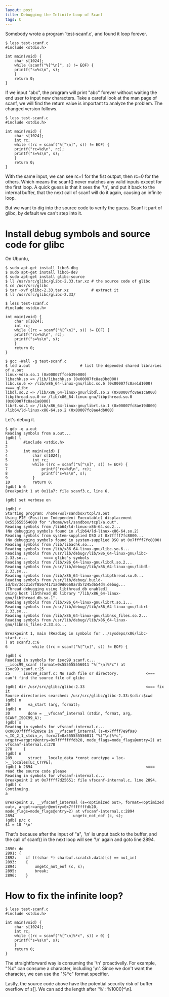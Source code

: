 ```yaml
---
layout: post
title: Debugging the Infinite Loop of Scanf
tags: C
---
```


Somebody wrote a program \`test-scanf.c', and found it loop forever.

    $ less test-scanf.c
    #include <stdio.h>
    
    int main(void) {
        char s[1024];
        while (scanf("%[^\n]", s) != EOF) {
    	printf("s=%s\n", s);
        }
        return 0;
    }

If we input "abc<CR>", the program will print "abc" forever without
waiting the end user to input new characters. Take a careful look at
the man page of scanf, we will find the return value is important to
analyze the problem. The changed version follows.

    $ less test-scanf.c
    #include <stdio.h>
    
    int main(void) {
        char s[1024];
        int rc;
        while ((rc = scanf("%[^\n]", s)) != EOF) {
    	printf("rc=%d\n", rc);
    	printf("s=%s\n", s);
        }
        return 0;
    }

With the same input, we can see rc=1 for the fist output, then rc=0
for the others. Which means the scanf() never matches any valid inputs
except for the first loop. A quick guess is that it sees the '\n', and
put it back to the internal buffer, that the next call of scanf will
do it again, causing an infinite loop.

But we want to dig into the source code to verify the guess. Scanf
it part of glibc, by default we can't step into it.


# Install debug symbols and source code for glibc

On Ubuntu,

    $ sudo apt-get install libc6-dbg
    $ sudo apt-get install libc6-dev
    $ sudo apt-get install glibc-source
    $ ll /usr/src/glibc/glibc-2.33.tar.xz # the source code of glibc
    $ cd /usr/src/glibc
    $ tar -xvf glibc-2.33.tar.xz          # extract it
    $ ll /usr/src/glibc/glibc-2.33/

    $ less test-scanf.c
    #include <stdio.h>
    
    int main(void) {
        char s[1024];
        int rc;
        while ((rc = scanf("%[^\n]", s)) != EOF) {
    	printf("rc=%d\n", rc);
    	printf("s=%s\n", s);
        }
        return 0;
    }
    
    $ gcc -Wall -g test-scanf.c
    $ ldd a.out                      # list the depended shared libraries of a.out
    linux-vdso.so.1 (0x00007ffceb39e000)
    libachk.so => /lib/libachk.so (0x00007fc8ae3bd000)
    libc.so.6 => /lib/x86_64-linux-gnu/libc.so.6 (0x00007fc8ae1d1000)   <=== glibc
    libdl.so.2 => /lib/x86_64-linux-gnu/libdl.so.2 (0x00007fc8ae1ca000)
    libpthread.so.0 => /lib/x86_64-linux-gnu/libpthread.so.0 (0x00007fc8ae1a8000)
    librt.so.1 => /lib/x86_64-linux-gnu/librt.so.1 (0x00007fc8ae19d000)
    /lib64/ld-linux-x86-64.so.2 (0x00007fc8ae4db000)

Let's debug it.

    $ gdb -q a.out
    Reading symbols from a.out...
    (gdb) l
    1       #include <stdio.h>
    2
    3       int main(void) {
    4           char s[1024];
    5           int rc;
    6           while ((rc = scanf("%[^\n]", s)) != EOF) {
    7               printf("rc=%d\n", rc);
    8               printf("s=%s\n", s);
    9           }
    10          return 0;
    (gdb) b 6
    Breakpoint 1 at 0x11a7: file scanf3.c, line 6.
    
    (gdb) set verbose on
    
    (gdb) r
    Starting program: /home/wsl/sandbox/tcpl/a.out
    Using PIE (Position Independent Executable) displacement 0x555555554000 for "/home/wsl/sandbox/tcpl/a.out".
    Reading symbols from /lib64/ld-linux-x86-64.so.2...
    (No debugging symbols found in /lib64/ld-linux-x86-64.so.2)
    Reading symbols from system-supplied DSO at 0x7ffff7fc8000...
    (No debugging symbols found in system-supplied DSO at 0x7ffff7fc8000)
    Reading symbols from /lib/libachk.so...
    Reading symbols from /lib/x86_64-linux-gnu/libc.so.6...
    Reading symbols from /usr/lib/debug//lib/x86_64-linux-gnu/libc-2.33.so...       <=== glibc's symbols
    Reading symbols from /lib/x86_64-linux-gnu/libdl.so.2...
    Reading symbols from /usr/lib/debug//lib/x86_64-linux-gnu/libdl-2.33.so...
    Reading symbols from /lib/x86_64-linux-gnu/libpthread.so.0...
    Reading symbols from /usr/lib/debug/.build-id/b8/3cc21d7f85674171ad9d0660a7d57245d654d4.debug...
    [Thread debugging using libthread_db enabled]
    Using host libthread_db library "/lib/x86_64-linux-gnu/libthread_db.so.1".
    Reading symbols from /lib/x86_64-linux-gnu/librt.so.1...
    Reading symbols from /usr/lib/debug//lib/x86_64-linux-gnu/librt-2.33.so...
    Reading symbols from /lib/x86_64-linux-gnu/libnss_files.so.2...
    Reading symbols from /usr/lib/debug//lib/x86_64-linux-gnu/libnss_files-2.33.so...
    
    Breakpoint 1, main (Reading in symbols for ../sysdeps/x86/libc-start.c...
    ) at scanf3.c:6
    6           while ((rc = scanf("%[^\n]", s)) != EOF) {
    
    (gdb) s
    Reading in symbols for isoc99_scanf.c...
    __isoc99_scanf (format=0x555555556011 "%[^\n]%*c") at isoc99_scanf.c:25
    25      isoc99_scanf.c: No such file or directory.            <=== can't find the source file of glibc
    
    (gdb) dir /usr/src/glibc/glibc-2.33                           <=== fix it
    Source directories searched: /usr/src/glibc/glibc-2.33:$cdir:$cwd
    (gdb) n
    29        va_start (arg, format);
    (gdb) n
    30        done = __vfscanf_internal (stdin, format, arg, SCANF_ISOC99_A);
    (gdb) s
    Reading in symbols for vfscanf-internal.c...
    0x00007ffff7d209ce in __vfscanf_internal (s=0x7ffff7e9f9a0 <_IO_2_1_stdin_>, format=0x555555556011 "%[^\n]%*c", argptr=argptr@entry=0x7fffffffdb20, mode_flags=mode_flags@entry=2) at vfscanf-internal.c:278
    278     {
    (gdb) n
    289       struct __locale_data *const curctype = loc->__locales[LC_CTYPE];
    (gdb) b 2894                                                  <=== read the source code please
    Reading in symbols for vfscanf-internal.c...
    Breakpoint 2 at 0x7ffff7d25651: file vfscanf-internal.c, line 2894.
    (gdb) c
    Continuing.
    a
    
    Breakpoint 2, __vfscanf_internal (s=<optimized out>, format=<optimized out>, argptr=argptr@entry=0x7fffffffdb20, mode_flags=mode_flags@entry=2) at vfscanf-internal.c:2894
    2894                          ungetc_not_eof (c, s);
    (gdb) p/c c
    $1 = 10 '\n'

That's because after the input of "a<CR>", '\n' is unput back to the buffer, and
the call of scanf() in the next loop will see '\n' again and goto line:2894.

    2890: do
    2891: {
    2892:    if (((char *) charbuf.scratch.data)[c] == not_in)
    2893:    {
    2894:        ungetc_not_eof (c, s);
    2895:        break;
    2896:    }


# How to fix the infinite loop?

    $ less test-scanf.c
    #include <stdio.h>
    
    int main(void) {
        char s[1024];
        int rc;
        while ((rc = scanf("%[^\n]%*c", s)) > 0) {
    	printf("s=%s\n", s);
        }
        return 0;
    }

The straightforward way is consuming the '\n' proactivelly. For example,
"%c" can consume a character, including '\n'. Since we don't want the
character, we can use the "%\*c" format specifier.

Lastly, the source code above have the potential security risk of buffer
overflow of s[]. We can add the length after '%': %1000[^\n].

